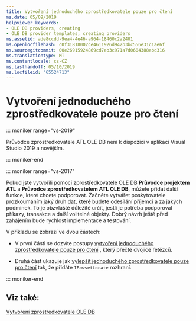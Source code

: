 ```yaml
---
title: Vytvoření jednoduchého zprostředkovatele pouze pro čtení
ms.date: 05/09/2019
helpviewer_keywords:
- OLE DB providers, creating
- OLE DB provider templates, creating providers
ms.assetid: ade8ccdd-9ea4-4e46-a964-18460c2a2401
ms.openlocfilehash: c0f31818002ce4611926d942b3bc556e31c1ae6f
ms.sourcegitcommit: 00e26915924869cd7eb3c971a7d0604388abd316
ms.translationtype: MT
ms.contentlocale: cs-CZ
ms.lasthandoff: 05/10/2019
ms.locfileid: "65524713"
---
```

# <a name="creating-a-simple-read-only-provider"></a>Vytvoření jednoduchého zprostředkovatele pouze pro čtení

::: moniker range="vs-2019"

Průvodce zprostředkovatele ATL OLE DB není k dispozici v aplikaci Visual Studio 2019 a novějším.

::: moniker-end

::: moniker range="vs-2017"

Pokud jste vytvořili pomocí zprostředkovatele OLE DB **Průvodce projektem ATL** a **Průvodce zprostředkovatelem ATL OLE DB**, můžete přidat další funkce, které chcete podporovat. Začněte vytvářet poskytovatele prozkoumáním jaký druh dat, které budete odesílání příjemci a za jakých podmínek. To je obzvláště důležité určit, jestli je potřeba podporovat příkazy, transakce a další volitelné objekty. Dobrý návrh ještě před zahájením bude rychlost implementace a testování.

V příkladu se zobrazí ve dvou částech:

- V první části se dozvíte postupy [vytvoření jednoduchého zprostředkovatele pouze pro čtení](../../data/oledb/implementing-the-simple-read-only-provider.md) , který přečte dvojice řetězců.

- Druhá část ukazuje jak [vylepšit jednoduchého zprostředkovatele pouze pro čtení](../../data/oledb/enhancing-the-simple-read-only-provider.md) tak, že přidáte `IRowsetLocate` rozhraní.

::: moniker-end

## <a name="see-also"></a>Viz také:

[Vytvoření zprostředkovatele OLE DB](../../data/oledb/creating-an-ole-db-provider.md)<br/>
